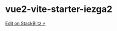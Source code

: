 # vue2-vite-starter-iezga2

[Edit on StackBlitz ⚡️](https://stackblitz.com/edit/vue2-vite-starter-iezga2)